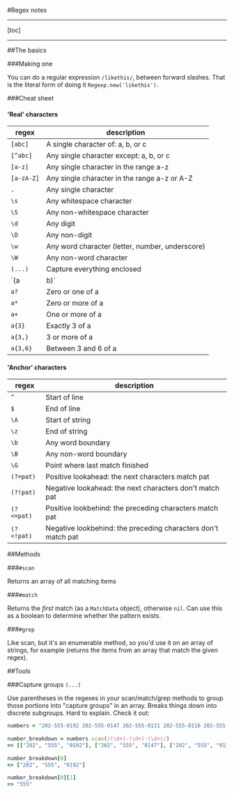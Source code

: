 #Regex notes

---

[toc]

---

##The basics

###Making one

You can do a regular expression `/likethis/`, between forward slashes. That is the literal form of doing it `Regexp.new('likethis')`.

###Cheat sheet

#### 'Real' characters

regex | description
--- | ---
`[abc]` | A single character of: a, b, or c
`[^abc]` | Any single character except: a, b, or c
`[a-z]` | Any single character in the range a-z
`[a-zA-Z]` | Any single character in the range a-z or A-Z
`.` | Any single character
`\s` | Any whitespace character
`\S` | Any non-whitespace character
`\d` | Any digit
`\D` | Any non-digit
`\w` | Any word character (letter, number, underscore)
`\W` | Any non-word character
`(...)` | Capture everything enclosed
`(a|b)` | a or b
`a?` | Zero or one of a
`a*` | Zero or more of a
`a+` | One or more of a
`a{3}` | Exactly 3 of a
`a{3,}` | 3 or more of a
`a{3,6}` | Between 3 and 6 of a

#### 'Anchor' characters

regex | description
--- | ---
`^` | Start of line
`$` | End of line
`\A` | Start of string
`\z` | End of string
`\b` | Any word boundary
`\B` | Any non-word boundary
`\G` | Point where last match finished
`(?=pat)` | Positive lookahead: the next characters match pat
`(?!pat)` | Negative lookahead: the next characters don't match pat
`(?<=pat)` | Positive lookbehind: the preceding characters match pat
`(?<!pat)` | Negative lookbehind: the preceding characters don't match pat



##Methods

###`#scan`

Returns an array of all matching items

###`#match`

Returns the _first_ match (as a `MatchData` object), otherwise `nil`. Can use this as a boolean to determine whether the pattern exists.

###`#grep`

Like scan, but it's an enumerable method, so you'd use it on an array of strings, for example (returns the items from an array that match the given regex).

##Tools

###Capture groups `(...)`

Use parentheses in the regexes in your scan/match/grep methods to group those portions into "capture groups" in an array. Breaks things down into discrete subgroups. Hard to explain. Check it out:

```ruby
numbers = "202-555-0192 202-555-0147 202-555-0131 202-555-0116 202-555-0192 202-555-0197"
 
number_breakdown = numbers.scan(/(\d+)-(\d+)-(\d+)/)
=> [["202", "555", "0192"], ["202", "555", "0147"], ["202", "555", "0131"], ["202", "555", "0116"], ["202", "555", "0192"], ["202", "555", "0197"]] 
 
number_breakdown[0]
=> ["202", "555", "0192"]
 
number_breakdown[0][1]
=> "555"
```


